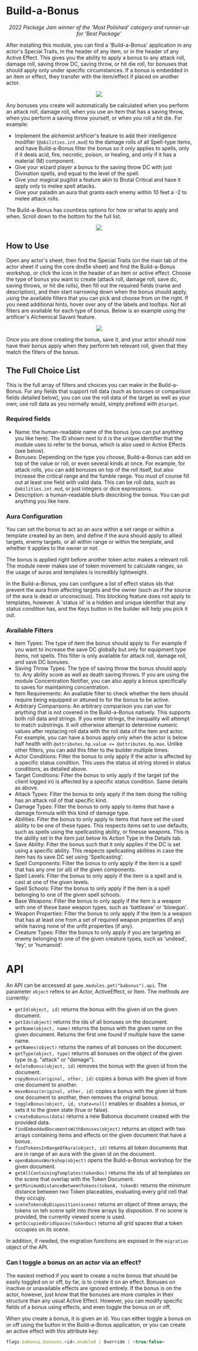 # Build-a-Bonus

<p align="center">
<em>2022 Package Jam winner of the 'Most Polished' category and runner-up for 'Best Package'</em>
</p>

After installing this module, you can find a 'Build-a-Bonus' application in any actor's Special Traits, in the header of any item, or in the header of any Active Effect. This gives you the ability to apply a bonus to any attack roll, damage roll, saving throw DC, saving throw, or hit die roll, for bonuses that should apply only under specific circumstances. If a bonus is embedded in an item or effect, they transfer with the item/effect if placed on another actor.

<p align="center">
  <img src="https://i.imgur.com/PEtyFfQ.png">
</p>

Any bonuses you create will automatically be calculated when you perform an attack roll, damage roll, when you use an item that has a saving throw, when you perform a saving throw yourself, or when you roll a hit die. For example:
- Implement the alchemist artificer's feature to add their intelligence modifier (`@abilities.int.mod`) to the damage rolls of all Spell-type items, and have Build-a-Bonus filter the bonus so it only applies to spells, only if it deals acid, fire, necrotic, poison, or healing, and only if it has a material (M) component.
- Give your wizard player a bonus to the saving throw DC with just Divination spells, and equal to the level of the spell.
- Give your magical pugilist a feature akin to Brutal Critical and have it apply only to melee spell attacks.
- Give your paladin an aura that grants each enemy within 10 feet a -2 to melee attack rolls.

The Build-a-Bonus has countless options for how or what to apply and when. Scroll down to the bottom for the full list.

<p align="center">
  <img src="https://i.imgur.com/Ygf0fPE.png">
</p>

## How to Use
Open any actor's sheet, then find the Special Traits (on the main tab of the actor sheet if using the core dnd5e sheet) and find the Build-a-Bonus workshop, or click the icon in the header of an item or active effect. Choose the type of bonus you want to create (attack roll, damage roll, save dc, saving throws, or hit die rolls), then fill out the required fields (name and description), and then start narrowing down when the bonus should apply, using the available filters that you can pick and choose from on the right. If you need additional hints, hover over any of the labels and tooltips. Not all filters are available for each type of bonus. Below is an example using the artificer's Alchemical Savant feature.

<p align="center">
  <img src="https://i.imgur.com/OnLz50Y.png">
</p>

Once you are done creating the bonus, save it, and your actor should now have their bonus apply when they perform teh relevant roll, given that they match the filters of the bonus.

## The Full Choice List
This is the full array of filters and choices you can make in the Build-a-Bonus. For any fields that support roll data (such as bonuses or comparison fields detailed below), you can use the roll data of the target as well as your own; use roll data as you normally would, simply prefixed with `@target`.

### Required fields
- Name: the human-readable name of the bonus (you can put anything you like here). The ID shown next to it is the unique identifier that the module uses to refer to the bonus, which is also used in Active Effects (see below).
- Bonuses: Depending on the type you choose, Build-a-Bonus can add on top of the value or roll, or even several kinds at once. For example, for attack rolls, you can add bonuses on top of the roll itself, but also increase the critical range and the fumble range. You must of course fill out at least one field with valid data. This can be roll data, such as `@abilities.int.mod`, or just integers or dice expressions.
- Description: a human-readable blurb describing the bonus. You can put anything you like here.

### Aura Configuration
You can set the bonus to act as an aura within a set range or within a template created by an item, and define if the aura should apply to allied targets, enemy targets, or all within range or within the template, and whether it applies to the owner or not.

The bonus is applied right before another token actor makes a relevant roll. The module never makes use of token movement to calculate ranges, so the usage of auras and templates is incredibly lightweight.

In the Build-a-Bonus, you can configure a list of effect status ids that prevent the aura from affecting targets and the owner (such as if the source of the aura is dead or unconscious). This blocking feature does not apply to templates, however. A 'status id' is a hidden and unique identifier that any status condition has, and the Keys button in the builder will help you pick it out.

### Available Filters
- Item Types: The type of item the bonus should apply to. For example if you want to increase the save DC globally but only for equipment type items, not spells. This filter is only available for attack roll, damage roll, and save DC bonuses.
- Saving Throw Types: The type of saving throw the bonus should apply to. Any ability score as well as death saving throws. If you are using the module Concentration Notifier, you can also apply a bonus specifically to saves for maintaining concentration.
- Item Requirements: An available filter to check whether the item should require being equipped or attuned to for the bonus to be active.
- Arbitrary Comparisons: An arbitrary comparison you can use for anything that is not covered in the Build-a-Bonus natively. This supports both roll data and strings. If you enter strings, the inequality will attempt to match substrings. It will otherwise attempt to determine numeric values after replacing roll data with the roll data of the item and actor. For example, you can have a bonus apply only when the actor is below half health with `@attributes.hp.value <= @attributes.hp.max`. Unlike other filters, you can add this filter to the builder multiple times.
- Actor Conditions: Filter the bonus to only apply if the actor is affected by a specific status condition. This uses the status id string stored in status conditions, as detailed above.
- Target Conditions: Filter the bonus to only apply if the target (of the client logged in) is affected by a specific status condition. Same details as above.
- Attack Types: Filter the bonus to only apply if the item doing the rolling has an attack roll of that specific kind.
- Damage Types: Filter the bonus to only apply to items that have a damage formula with this kind of damage type.
- Abilities: Filter the bonus to only apply to items that have set the used ability to be one of these types. This respects items set to use defaults, such as spells using the spellcasting ability, or finesse weapons. This is the ability set in the item just below its Action Type in the Details tab.
- Save Ability: Filter the bonus such that it only applies if the DC is set using a specific ability. This respects spellcasting abilities in case the item has its save DC set using 'Spellcasting'.
- Spell Components: Filter the bonus to only apply if the item is a spell that has any one (or all) of the given components.
- Spell Levels: Filter the bonus to only apply if the item is a spell and is cast at one of the given levels.
- Spell Schools: Filter the bonus to only apply if the item is a spell belonging to one of the given spell schools.
- Base Weapons: Filter the bonus to only apply if the item is a weapon with one of these base weapon types, such as 'battleaxe' or 'blowgun'.
- Weapon Properties: Filter the bonus to only apply if the item is a weapon that has at least one from a set of required weapon properties (if any) while having none of the unfit properties (if any).
- Creature Types: Filter the bonus to only apply if you are targeting an enemy belonging to one of the given creature types, such as 'undead', 'fey', or 'humanoid'.

# API
An API can be accessed at `game.modules.get("babonus").api`. The parameter `object` refers to an Actor, ActiveEffect, or Item. The methods are currently:
- `getId(object, id)` returns the bonus with the given id on the given document.
- `getIds(object)` returns the ids of all bonuses on the document.
- `getName(object, name)` returns the bonus with the given name on the given document. Returns the first one found if multiple have the same name.
- `getNames(object)` returns the names of all bonuses on the document.
- `getType(object, type)` returns all bonuses on the object of the given type (e.g. "attack" or "damage").
- `deleteBonus(object, id)` removes the bonus with the given id from the document.
- `copyBonus(original, other, id)` copies a bonus with the given id from one document to another.
- `moveBonus(original, other, id)` copies a bonus with the given id from one document to another, then removes the original bonus.
- `toggleBonus(object, id, state=null)` enables or disables a bonus, or sets it to the given state (true or false).
- `createBabonus(data)` returns a new Babonus document created with the provided data.
- `findEmbeddedDocumentsWithBonuses(object)` returns an object with two arrays containing items and effects on the given document that have a bonus.
- `findTokensInRangeOfAura(object, id)` returns all token documents that are in range of an aura with the given id on the document.
- `openBabonusWorkshop(object)` opens the Build-a-Bonus workshop for the given document.
- `getAllContainingTemplates(tokenDoc)` returns the ids of all templates on the scene that overlap with the Token Document.
- `getMinimumDistanceBetweenTokens(tokenA, tokenB)` returns the minimum distance between two Token placeables, evaluating every grid cell that they occupy.
- `sceneTokensByDisposition(scene)` returns an object of three arrays; the tokens on teh scene split into three arrays by disposition. If no scene is provided, the currently viewed scene is used.
- `getOccupiedGridSpaces(tokenDoc)` returns all grid spaces that a token occupies on its scene.

In addition, if needed, the migration functions are exposed in the `migration` object of the API.

### Can I toggle a bonus on an actor via an effect?
The easiest method if you want to create a niche bonus that should be easily toggled on or off, by far, is to create it on an effect. Bonuses on inactive or unavailable effects are ignored entirely. If the bonus is on the actor, however, just know that the bonuses are more complex in their structure than any usual Active Effect. However, you can modify specific fields of a bonus using effects, and even toggle the bonus on or off.

When you create a bonus, it is given an id. You can either toggle a bonus on or off using the button in the Build-a-Bonus application, or you can create an active effect with this attribute key:

```js
flags.babonus.bonuses.<id>.enabled | Override | <true/false>
```
